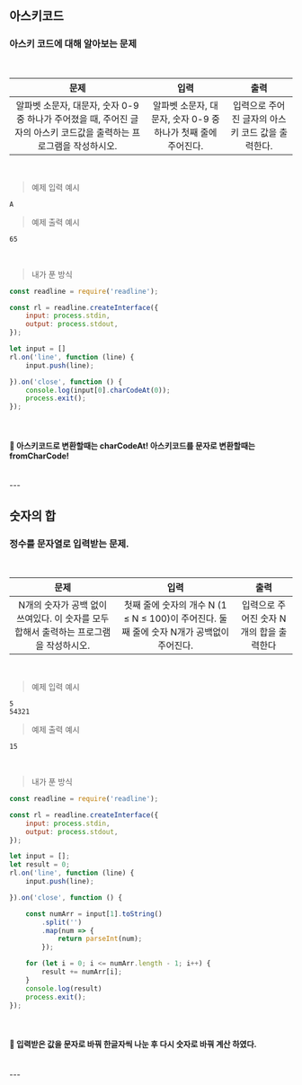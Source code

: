 ## 아스키코드
### 아스키 코드에 대해 알아보는 문제

<br/>

| 문제 | 입력 | 출력 |
:---:|:---:|:---:
알파벳 소문자, 대문자, 숫자 0-9중 하나가 주어졌을 때, 주어진 글자의 아스키 코드값을 출력하는 프로그램을 작성하시오.  | 알파벳 소문자, 대문자, 숫자 0-9 중 하나가 첫째 줄에 주어진다. | 입력으로 주어진 글자의 아스키 코드 값을 출력한다.

<br/>

> 예제 입력 예시

```
A
```

> 예제 출력 예시

```
65
```

<br/>

> 내가 푼 방식

```javascript
const readline = require('readline');

const rl = readline.createInterface({
    input: process.stdin,
    output: process.stdout,
});

let input = []
rl.on('line', function (line) {
    input.push(line);

}).on('close', function () {
    console.log(input[0].charCodeAt(0));
    process.exit();
});

```
<br/>

#### 📔 아스키코드로 변환할때는 charCodeAt! 아스키코드를 문자로 변환할때는 fromCharCode!

<br/>
---
<br/>

## 숫자의 합
### 정수를 문자열로 입력받는 문제.

<br/>

| 문제 | 입력 | 출력 |
:---:|:---:|:---:
N개의 숫자가 공백 없이 쓰여있다. 이 숫자를 모두 합해서 출력하는 프로그램을 작성하시오.  | 첫째 줄에 숫자의 개수 N (1 ≤ N ≤ 100)이 주어진다. 둘째 줄에 숫자 N개가 공백없이 주어진다. | 입력으로 주어진 숫자 N개의 합을 출력한다

<br/>

> 예제 입력 예시

```
5
54321
```

> 예제 출력 예시

```
15
```

<br/>

> 내가 푼 방식

```javascript
const readline = require('readline');

const rl = readline.createInterface({
    input: process.stdin,
    output: process.stdout,
});

let input = [];
let result = 0;
rl.on('line', function (line) {
    input.push(line);

}).on('close', function () {

    const numArr = input[1].toString()
        .split('')
        .map(num => {
            return parseInt(num);
        });

    for (let i = 0; i <= numArr.length - 1; i++) {
        result += numArr[i];
    }
    console.log(result)
    process.exit();
});
```
<br/>

#### 📔 입력받은 값을 문자로 바꿔 한글자씩 나눈 후 다시 숫자로 바꿔 계산 하였다.

<br/>
---
<br/>